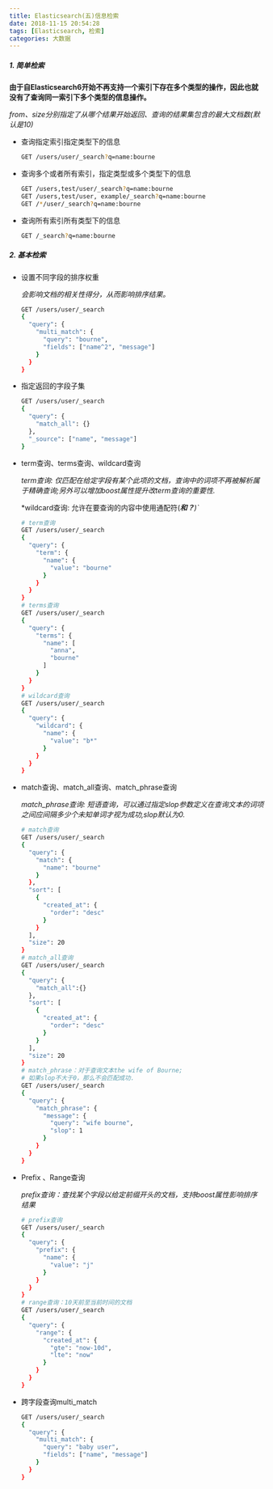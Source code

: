 ```yaml
---
title: Elasticsearch(五)信息检索
date: 2018-11-15 20:54:28
tags: [Elasticsearch, 检索]
categories: 大数据
---
```


##### 1. 简单检索

**由于自Elasticsearch6开始不再支持一个索引下存在多个类型的操作，因此也就没有了查询同一索引下多个类型的信息操作。**

*from、size分别指定了从哪个结果开始返回、查询的结果集包含的最大文档数(默认是10)*

* 查询指定索引指定类型下的信息

  ```bash
  GET /users/user/_search?q=name:bourne
  ```

* 查询多个或者所有索引，指定类型或多个类型下的信息

  ```bash
  GET /users,test/user/_search?q=name:bourne
  GET /users,test/user, example/_search?q=name:bourne
  GET /*/user/_search?q=name:bourne
  ```

* 查询所有索引所有类型下的信息

  ```bash
  GET /_search?q=name:bourne
  ```

##### 2. 基本检索

* 设置不同字段的排序权重

  *会影响文档的相关性得分，从而影响排序结果。*

  ```bash
  GET /users/user/_search
  {
    "query": {
      "multi_match": {
        "query": "bourne",
        "fields": ["name^2", "message"]
      }
    }
  }
  ```

* 指定返回的字段子集

  ```bash
  GET /users/user/_search
  {
    "query": {
      "match_all": {}
    },
    "_source": ["name", "message"]
  }
  ```

* term查询、terms查询、wildcard查询

  *term查询: 仅匹配在给定字段有某个此项的文档，查询中的词项不再被解析属于精确查询;另外可以增加boost属性提升改term查询的重要性.*

  *wildcard查询: 允许在要查询的内容中使用通配符(*****和**？**)`*

  ```bash
  # term查询
  GET /users/user/_search
  {
    "query": {
      "term": {
        "name": {
          "value": "bourne"
        }
      }
    }
  }
  # terms查询
  GET /users/user/_search
  {
    "query": {
      "terms": {
        "name": [
          "anna",
          "bourne"
        ]
      }
    }
  }
  # wildcard查询
  GET /users/user/_search
  {
    "query": {
      "wildcard": {
        "name": {
          "value": "b*"
        }
      }
    }
  }
  ```

* match查询、match_all查询、match_phrase查询

  *match_phrase查询: 短语查询，可以通过指定slop参数定义在查询文本的词项之间应间隔多少个未知单词才视为成功,slop默认为0.*

  ```bash
  # match查询
  GET /users/user/_search
  {
    "query": {
      "match": {
        "name": "bourne"
      }
    },
    "sort": [
      {
        "created_at": {
          "order": "desc"
        }
      }
    ],
    "size": 20
  }
  # match_all查询
  GET /users/user/_search
  {
    "query": {
      "match_all":{}
    },
    "sort": [
      {
        "created_at": {
          "order": "desc"
        }
      }
    ],
    "size": 20
  }
  # match_phrase：对于查询文本the wife of Bourne;
  # 如果slop不大于0，那么不会匹配成功.
  GET /users/user/_search
  {
    "query": {
      "match_phrase": {
        "message": {
          "query": "wife bourne",
          "slop": 1
        }
      }
    }
  }
  ```

* Prefix 、Range查询

  *prefix查询：查找某个字段以给定前缀开头的文档，支持boost属性影响排序结果*

  ```bash
  # prefix查询
  GET /users/user/_search
  {
    "query": {
      "prefix": {
        "name": {
          "value": "j"
        }
      }
    }
  }
  # range查询：10天前至当前时间的文档
  GET /users/user/_search
  {
    "query": {
      "range": {
        "created_at": {
          "gte": "now-10d",
          "lte": "now"
        }
      }
    }
  }
  ```

* 跨字段查询multi_match

  ```bash
  GET /users/user/_search
  {
    "query": {
      "multi_match": {
        "query": "baby user",
        "fields": ["name", "message"]
      }
    }
  }
  ```